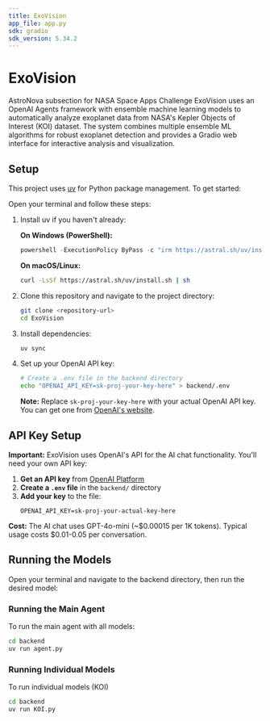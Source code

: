 ```yaml
---
title: ExoVision
app_file: app.py
sdk: gradio
sdk_version: 5.34.2
---
```

# ExoVision
AstroNova subsection for NASA Space Apps Challenge
ExoVision uses an OpenAI Agents framework with ensemble machine learning models to automatically analyze exoplanet data from NASA's Kepler Objects of Interest (KOI) dataset. The system combines multiple ensemble ML algorithms for robust exoplanet detection and provides a Gradio web interface for interactive analysis and visualization.

## Setup

This project uses [uv](https://docs.astral.sh/uv/) for Python package management. To get started:

Open your terminal and follow these steps:

1. Install uv if you haven't already:
   
   **On Windows (PowerShell):**
   ```powershell
   powershell -ExecutionPolicy ByPass -c "irm https://astral.sh/uv/install.ps1 | iex"
   ```
   
   **On macOS/Linux:**
   ```bash
   curl -LsSf https://astral.sh/uv/install.sh | sh
   ```

2. Clone this repository and navigate to the project directory:
   ```bash
   git clone <repository-url>
   cd ExoVision
   ```

3. Install dependencies:
   ```bash
   uv sync
   ```

4. Set up your OpenAI API key:
   ```bash
   # Create a .env file in the backend directory
   echo "OPENAI_API_KEY=sk-proj-your-key-here" > backend/.env
   ```
   
   **Note:** Replace `sk-proj-your-key-here` with your actual OpenAI API key. You can get one from [OpenAI's website](https://platform.openai.com/api-keys).

## API Key Setup

**Important:** ExoVision uses OpenAI's API for the AI chat functionality. You'll need your own API key:

1. **Get an API key** from [OpenAI Platform](https://platform.openai.com/api-keys)
2. **Create a `.env` file** in the `backend/` directory
3. **Add your key** to the file:
   ```
   OPENAI_API_KEY=sk-proj-your-actual-key-here
   ```

**Cost:** The AI chat uses GPT-4o-mini (~$0.00015 per 1K tokens). Typical usage costs $0.01-0.05 per conversation.

## Running the Models

Open your terminal and navigate to the backend directory, then run the desired model:

### Running the Main Agent
To run the main agent with all models:
```bash
cd backend
uv run agent.py
```

### Running Individual Models
To run individual models (KOI)
```bash
cd backend
uv run KOI.py
```

